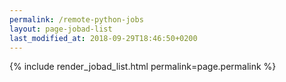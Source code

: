 ```yaml
---
permalink: /remote-python-jobs
layout: page-jobad-list
last_modified_at: 2018-09-29T18:46:50+0200
---
```

{% include render_jobad_list.html permalink=page.permalink %}
